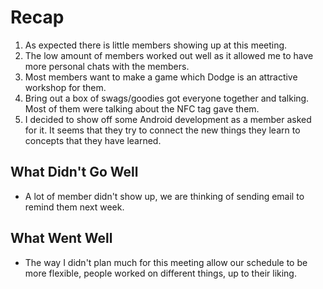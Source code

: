 # Recap

1. As expected there is little members showing up at this meeting.
2. The low amount of members worked out well as it allowed me to have more
   personal chats with the members.
3. Most members want to make a game which Dodge is an attractive workshop for
   them.
4. Bring out a box of swags/goodies got everyone together and talking. Most of
   them were talking about the NFC tag gave them.
5. I decided to show off some Android development as a member asked for it. It
   seems that they try to connect the new things they learn to concepts that
   they have learned.

## What Didn't Go Well

- A lot of member didn't show up, we are thinking of sending email to remind
  them next week.

## What Went Well

- The way I didn't plan much for this meeting allow our schedule to be more
  flexible, people worked on different things, up to their liking.
